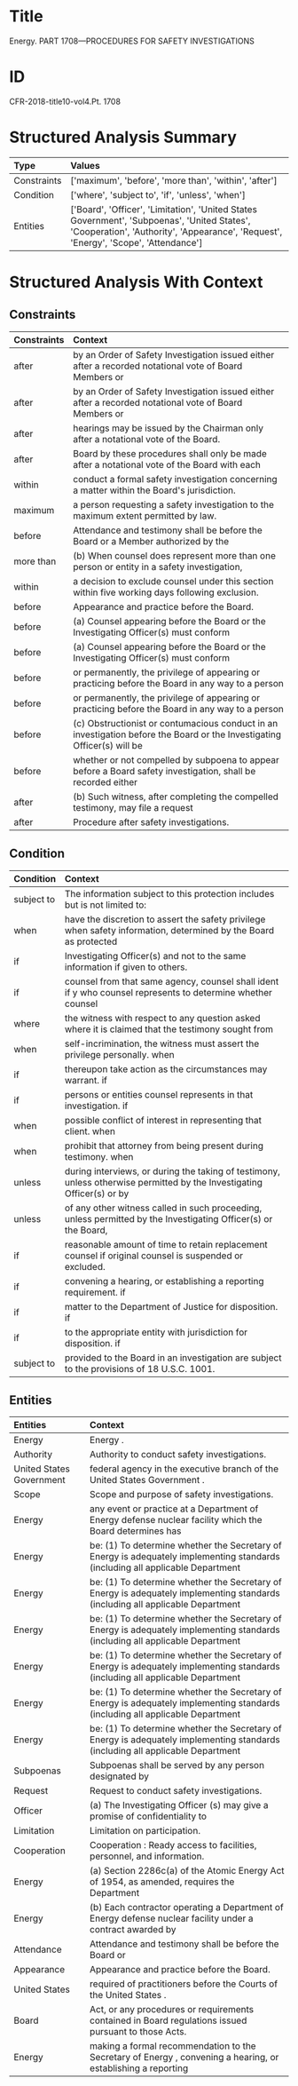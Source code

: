 # Title

 Energy. PART 1708—PROCEDURES FOR SAFETY INVESTIGATIONS


# ID

 CFR-2018-title10-vol4.Pt. 1708


# Structured Analysis Summary

| Type        | Values                                                                                                                                                                             |
|:------------|:-----------------------------------------------------------------------------------------------------------------------------------------------------------------------------------|
| Constraints | ['maximum', 'before', 'more than', 'within', 'after']                                                                                                                              |
| Condition   | ['where', 'subject to', 'if', 'unless', 'when']                                                                                                                                    |
| Entities    | ['Board', 'Officer', 'Limitation', 'United States Government', 'Subpoenas', 'United States', 'Cooperation', 'Authority', 'Appearance', 'Request', 'Energy', 'Scope', 'Attendance'] |


# Structured Analysis With Context

 


## Constraints

| Constraints   | Context                                                                                                                  |
|:--------------|:-------------------------------------------------------------------------------------------------------------------------|
| after         | by an Order of Safety Investigation issued either after  a recorded notational vote of Board Members or                  |
| after         | by an Order of Safety Investigation issued either after  a recorded notational vote of Board Members or                  |
| after         | hearings may be issued by the Chairman only after  a notational vote of the Board.                                       |
| after         | Board by these procedures shall only be made after a notational vote of the Board with each                              |
| within        | conduct a formal safety investigation concerning a matter within  the Board's jurisdiction.                              |
| maximum       | a person requesting a safety investigation to the maximum  extent permitted by law.                                      |
| before        | Attendance and testimony shall be  before the Board or a Member authorized by the                                        |
| more than     | (b) When counsel does represent  more than one person or entity in a safety investigation,                               |
| within        | a decision to exclude counsel under this section within  five working days following exclusion.                          |
| before        | Appearance and practice  before  the Board.                                                                              |
| before        | (a) Counsel appearing  before the Board or the Investigating Officer(s) must conform                                     |
| before        | (a) Counsel appearing  before the Board or the Investigating Officer(s) must conform                                     |
| before        | or permanently, the privilege of appearing or practicing before the Board in any way to a person                         |
| before        | or permanently, the privilege of appearing or practicing before the Board in any way to a person                         |
| before        | (c) Obstructionist or contumacious conduct in an investigation  before the Board or the Investigating Officer(s) will be |
| before        | whether or not compelled by subpoena to appear before a Board safety investigation, shall be recorded either             |
| after         | (b) Such witness,  after completing the compelled testimony, may file a request                                          |
| after         | Procedure  after  safety investigations.                                                                                 |


## Condition

| Condition   | Context                                                                                                                |
|:------------|:-----------------------------------------------------------------------------------------------------------------------|
| subject to  | The information  subject to this protection includes but is not limited to:                                            |
| when        | have the discretion to assert the safety privilege when safety information, determined by the Board as protected       |
| if          | Investigating Officer(s) and not to the same information if  given to others.                                          |
| if          | counsel from that same agency, counsel shall ident if y who counsel represents to determine whether counsel            |
| where       | the witness with respect to any question asked where it is claimed that the testimony sought from                      |
| when        | self-incrimination, the witness must assert the privilege personally. when                                             |
| if          | thereupon take action as the circumstances may warrant. if                                                             |
| if          | persons or entities counsel represents in that investigation. if                                                       |
| when        | possible conflict of interest in representing that client. when                                                        |
| when        | prohibit that attorney from being present during testimony. when                                                       |
| unless      | during interviews, or during the taking of testimony, unless otherwise permitted by the Investigating Officer(s) or by |
| unless      | of any other witness called in such proceeding, unless permitted by the Investigating Officer(s) or the Board,         |
| if          | reasonable amount of time to retain replacement counsel if  original counsel is suspended or excluded.                 |
| if          | convening a hearing, or establishing a reporting requirement. if                                                       |
| if          | matter to the Department of Justice for disposition. if                                                                |
| if          | to the appropriate entity with jurisdiction for disposition. if                                                        |
| subject to  | provided to the Board in an investigation are subject to  the provisions of 18 U.S.C. 1001.                            |


## Entities

| Entities                 | Context                                                                                                                        |
|:-------------------------|:-------------------------------------------------------------------------------------------------------------------------------|
| Energy                   | Energy .                                                                                                                       |
| Authority                | Authority  to conduct safety investigations.                                                                                   |
| United States Government | federal agency in the executive branch of the United States Government .                                                       |
| Scope                    | Scope  and purpose of safety investigations.                                                                                   |
| Energy                   | any event or practice at a Department of Energy defense nuclear facility which the Board determines has                        |
| Energy                   | be: (1) To determine whether the Secretary of Energy is adequately implementing standards (including all applicable Department |
| Energy                   | be: (1) To determine whether the Secretary of Energy is adequately implementing standards (including all applicable Department |
| Energy                   | be: (1) To determine whether the Secretary of Energy is adequately implementing standards (including all applicable Department |
| Energy                   | be: (1) To determine whether the Secretary of Energy is adequately implementing standards (including all applicable Department |
| Energy                   | be: (1) To determine whether the Secretary of Energy is adequately implementing standards (including all applicable Department |
| Energy                   | be: (1) To determine whether the Secretary of Energy is adequately implementing standards (including all applicable Department |
| Subpoenas                | Subpoenas shall be served by any person designated by                                                                          |
| Request                  | Request  to conduct safety investigations.                                                                                     |
| Officer                  | (a) The Investigating  Officer (s) may give a promise of confidentiality to                                                    |
| Limitation               | Limitation  on participation.                                                                                                  |
| Cooperation              | Cooperation : Ready access to facilities, personnel, and information.                                                          |
| Energy                   | (a) Section 2286c(a) of the Atomic  Energy Act of 1954, as amended, requires the Department                                    |
| Energy                   | (b) Each contractor operating a Department of  Energy defense nuclear facility under a contract awarded by                     |
| Attendance               | Attendance and testimony shall be before the Board or                                                                          |
| Appearance               | Appearance  and practice before the Board.                                                                                     |
| United States            | required of practitioners before the Courts of the United States .                                                             |
| Board                    | Act, or any procedures or requirements contained in Board  regulations issued pursuant to those Acts.                          |
| Energy                   | making a formal recommendation to the Secretary of Energy , convening a hearing, or establishing a reporting                   |


